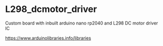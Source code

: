 # L298_dcmotor_driver
Custom board with inbuilt arduino nano rp2040 and L298 DC motor driver IC

https://www.arduinolibraries.info/libraries
